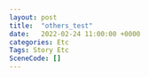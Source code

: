 ```yaml
---
layout: post
title:  "others_test"
date:   2022-02-24 11:00:00 +0000
categories: Etc
Tags: Story Etc
SceneCode: []
---
```

